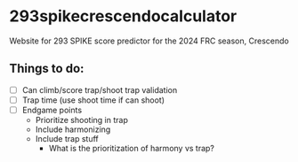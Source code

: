 # 293spikecrescendocalculator
Website for 293 SPIKE score predictor for the 2024 FRC season, Crescendo

## Things to do:
- [ ] Can climb/score trap/shoot trap validation
- [ ] Trap time (use shoot time if can shoot)
- [ ] Endgame points
  - Prioritize shooting in trap
  - Include harmonizing
  - Include trap stuff
    - What is the prioritization of harmony vs trap?